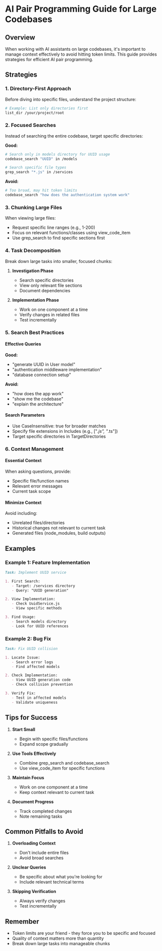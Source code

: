 # AI Pair Programming Guide for Large Codebases

## Overview
When working with AI assistants on large codebases, it's important to manage context effectively to avoid hitting token limits. This guide provides strategies for efficient AI pair programming.

## Strategies

### 1. Directory-First Approach
Before diving into specific files, understand the project structure:
```bash
# Example: List only directories first
list_dir /your/project/root
```

### 2. Focused Searches
Instead of searching the entire codebase, target specific directories:

**Good:**
```bash
# Search only in models directory for UUID usage
codebase_search "UUID" in /models

# Search specific file types
grep_search "*.js" in /services
```

**Avoid:**
```bash
# Too broad, may hit token limits
codebase_search "how does the authentication system work"
```

### 3. Chunking Large Files
When viewing large files:
- Request specific line ranges (e.g., 1-200)
- Focus on relevant functions/classes using view_code_item
- Use grep_search to find specific sections first

### 4. Task Decomposition
Break down large tasks into smaller, focused chunks:

1. **Investigation Phase**
   - Search specific directories
   - View only relevant file sections
   - Document dependencies

2. **Implementation Phase**
   - Work on one component at a time
   - Verify changes in related files
   - Test incrementally

### 5. Search Best Practices

#### Effective Queries
**Good:**
- "generate UUID in User model"
- "authentication middleware implementation"
- "database connection setup"

**Avoid:**
- "how does the app work"
- "show me the codebase"
- "explain the architecture"

#### Search Parameters
- Use CaseInsensitive: true for broader matches
- Specify file extensions in Includes (e.g., ["*.js", "*.ts"])
- Target specific directories in TargetDirectories

### 6. Context Management

#### Essential Context
When asking questions, provide:
- Specific file/function names
- Relevant error messages
- Current task scope

#### Minimize Context
Avoid including:
- Unrelated files/directories
- Historical changes not relevant to current task
- Generated files (node_modules, build outputs)

## Examples

### Example 1: Feature Implementation
```markdown
Task: Implement UUID service

1. First Search:
   - Target: /services directory
   - Query: "UUID generation"

2. View Implementation:
   - Check UuidService.js
   - View specific methods

3. Find Usage:
   - Search models directory
   - Look for UUID references
```

### Example 2: Bug Fix
```markdown
Task: Fix UUID collision

1. Locate Issue:
   - Search error logs
   - Find affected models

2. Check Implementation:
   - View UUID generation code
   - Check collision prevention

3. Verify Fix:
   - Test in affected models
   - Validate uniqueness
```

## Tips for Success

1. **Start Small**
   - Begin with specific files/functions
   - Expand scope gradually

2. **Use Tools Effectively**
   - Combine grep_search and codebase_search
   - Use view_code_item for specific functions

3. **Maintain Focus**
   - Work on one component at a time
   - Keep context relevant to current task

4. **Document Progress**
   - Track completed changes
   - Note remaining tasks

## Common Pitfalls to Avoid

1. **Overloading Context**
   - Don't include entire files
   - Avoid broad searches

2. **Unclear Queries**
   - Be specific about what you're looking for
   - Include relevant technical terms

3. **Skipping Verification**
   - Always verify changes
   - Test incrementally

## Remember
- Token limits are your friend - they force you to be specific and focused
- Quality of context matters more than quantity
- Break down large tasks into manageable chunks
